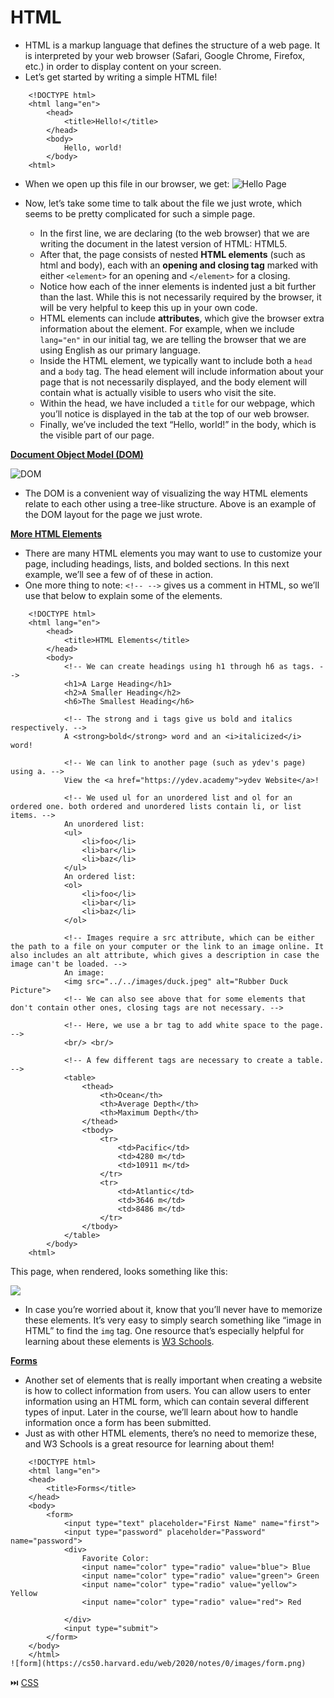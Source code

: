 # HTML

- HTML is a markup language that defines the structure of a web page. It is interpreted by your web browser (Safari, Google Chrome, Firefox, etc.) in order to display content on your screen.
- Let’s get started by writing a simple HTML file!

```
    <!DOCTYPE html>
    <html lang="en">
        <head>
            <title>Hello!</title>
        </head>
        <body>
            Hello, world!
        </body>
    <html>
```

- When we open up this file in our browser, we get:
![Hello Page](https://cs50.harvard.edu/web/2020/notes/0/images/hello0.png)

- Now, let’s take some time to talk about the file we just wrote, which seems to be pretty complicated for such a simple page.
    - In the first line, we are declaring (to the web browser) that we are writing the document in the latest version of HTML: HTML5.
    - After that, the page consists of nested **HTML elements** (such as html and body), each with an **opening and closing tag** marked with either `<element>` for an opening and `</element>` for a closing.
    - Notice how each of the inner elements is indented just a bit further than the last. While this is not necessarily required by the browser, it will be very helpful to keep this up in your own code.
    - HTML elements can include **attributes**, which give the browser extra information about the element. For example, when we include `lang="en"` in our initial tag, we are telling the browser that we are using English as our primary language.
    - Inside the HTML element, we typically want to include both a `head` and a `body` tag. The head element will include information about your page that is not necessarily displayed, and the body element will contain what is actually visible to users who visit the site.
    - Within the head, we have included a `title` for our webpage, which you’ll notice is displayed in the tab at the top of our web browser.
    - Finally, we’ve included the text “Hello, world!” in the body, which is the visible part of our page.

[**Document Object Model (DOM)**](https://cs50.harvard.edu/web/2020/notes/0/#document-object-model-dom)

![DOM](https://cs50.harvard.edu/web/2020/notes/0/images/dom.png)

- The DOM is a convenient way of visualizing the way HTML elements relate to each other using a tree-like structure. Above is an example of the DOM layout for the page we just wrote.

[**More HTML Elements**](https://cs50.harvard.edu/web/2020/notes/0/#more-html-elements)

- There are many HTML elements you may want to use to customize your page, including headings, lists, and bolded sections. In this next example, we’ll see a few of of these in action.
- One more thing to note: `<!-- -->` gives us a comment in HTML, so we’ll use that below to explain some of the elements.
```
    <!DOCTYPE html>
    <html lang="en">
        <head>
            <title>HTML Elements</title>
        </head>
        <body>
            <!-- We can create headings using h1 through h6 as tags. -->
            <h1>A Large Heading</h1>
            <h2>A Smaller Heading</h2>
            <h6>The Smallest Heading</h6>
    
            <!-- The strong and i tags give us bold and italics respectively. -->
            A <strong>bold</strong> word and an <i>italicized</i> word!
    
            <!-- We can link to another page (such as ydev's page) using a. -->
            View the <a href="https://ydev.academy">ydev Website</a>!
    
            <!-- We used ul for an unordered list and ol for an ordered one. both ordered and unordered lists contain li, or list items. -->
            An unordered list:
            <ul>
                <li>foo</li>
                <li>bar</li>
                <li>baz</li>
            </ul>
            An ordered list:
            <ol>
                <li>foo</li>
                <li>bar</li>
                <li>baz</li>
            </ol>
    
            <!-- Images require a src attribute, which can be either the path to a file on your computer or the link to an image online. It also includes an alt attribute, which gives a description in case the image can't be loaded. -->
            An image:
            <img src="../../images/duck.jpeg" alt="Rubber Duck Picture">
            <!-- We can also see above that for some elements that don't contain other ones, closing tags are not necessary. -->
    
            <!-- Here, we use a br tag to add white space to the page. -->
            <br/> <br/>
    
            <!-- A few different tags are necessary to create a table. -->
            <table>
                <thead>
                    <th>Ocean</th>
                    <th>Average Depth</th>
                    <th>Maximum Depth</th>
                </thead>
                <tbody>
                    <tr>
                        <td>Pacific</td>
                        <td>4280 m</td>
                        <td>10911 m</td>
                    </tr>
                    <tr>
                        <td>Atlantic</td>
                        <td>3646 m</td>
                        <td>8486 m</td>
                    </tr>
                </tbody>
            </table>
        </body>
    <html>
```
This page, when rendered, looks something like this:

![](https://paper-attachments.dropbox.com/s_8EE11E0529CFF25BFDAC5DE09745448607A2C10B8CBB73085205F4593973A66D_1599663599697_Screen+Shot+2020-09-09+at+3.59.04+PM.png)

- In case you’re worried about it, know that you’ll never have to memorize these elements. It’s very easy to simply search something like “image in HTML” to find the `img` tag. One resource that’s especially helpful for learning about these elements is [W3 Schools](https://www.w3schools.com/html/html_elements.asp).

[**Forms**](https://cs50.harvard.edu/web/2020/notes/0/#forms)

- Another set of elements that is really important when creating a website is how to collect information from users. You can allow users to enter information using an HTML form, which can contain several different types of input. Later in the course, we’ll learn about how to handle information once a form has been submitted.
- Just as with other HTML elements, there’s no need to memorize these, and W3 Schools is a great resource for learning about them!
```
    <!DOCTYPE html>
    <html lang="en">
    <head>
        <title>Forms</title>
    </head>
    <body>
        <form>
            <input type="text" placeholder="First Name" name="first">
            <input type="password" placeholder="Password" name="password">
            <div>
                Favorite Color:
                <input name="color" type="radio" value="blue"> Blue
                <input name="color" type="radio" value="green"> Green
                <input name="color" type="radio" value="yellow"> Yellow
                <input name="color" type="radio" value="red"> Red
    
            </div>
            <input type="submit">
        </form>
    </body>
    </html>
![form](https://cs50.harvard.edu/web/2020/notes/0/images/form.png)
```

⏭️ [CSS](#)

